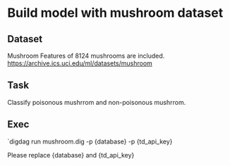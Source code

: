 # Build model with mushroom dataset

## Dataset
Mushroom
Features of 8124 mushrooms are included.
https://archive.ics.uci.edu/ml/datasets/mushroom

## Task
Classify poisonous mushrrom and non-poisonous mushrrom.

## Exec
`digdag run mushroom.dig -p {database} -p {td_api_key}

Please replace {database} and {td_api_key}
